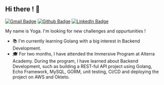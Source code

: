 ## Hi there ! 👋 

[![Gmail Badge](https://img.shields.io/badge/-Gmail-c14438?style=flat-square&logo=Gmail&logoColor=white&link=mailto:yogawahyudi7@gmail.com)](mailto:yogawahyudi7@gmail.com)
[![Github Badge](https://img.shields.io/badge/-Github-000?style=flat-square&logo=Github&logoColor=white&&link=https://github.com/yogawahyudi7)](https://github.com/yogawahyudi7)
[![LinkedIn Badge](https://img.shields.io/badge/-LinkedIn-2867B2?style=flat-square&labelColor=2867B2&logo=linkedin&logoColor=white&link=https://www.linkedin.com/in/yogawahyudi7)](https://www.linkedin.com/in/yogawahyudi7)

My name is Yoga. I'm looking for new challenges and oppurtunities !

- :books: I'm currently learning Golang with a big interest in Backend Development.
- :mortar_board: For two months, I have attended the Immersive Program at Alterra Academy. During the program, I have learned about Backend Development, such as building a REST-ful API project using Golang, Echo Framework, MySQL, GORM, unit testing, CI/CD and deploying the project on AWS and Okteto.
